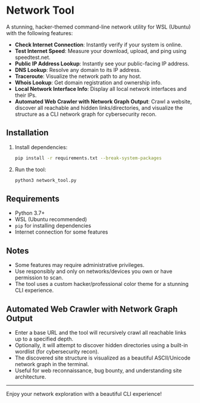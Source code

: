 # Network Tool

A stunning, hacker-themed command-line network utility for WSL (Ubuntu) with the following features:

- **Check Internet Connection**: Instantly verify if your system is online.
- **Test Internet Speed**: Measure your download, upload, and ping using speedtest.net.
- **Public IP Address Lookup**: Instantly see your public-facing IP address.
- **DNS Lookup**: Resolve any domain to its IP address.
- **Traceroute**: Visualize the network path to any host.
- **Whois Lookup**: Get domain registration and ownership info.
- **Local Network Interface Info**: Display all local network interfaces and their IPs.
- **Automated Web Crawler with Network Graph Output**: Crawl a website, discover all reachable and hidden links/directories, and visualize the structure as a  CLI network graph for cybersecurity recon.

## Installation

1. Install dependencies:
   ```bash
   pip install -r requirements.txt --break-system-packages
   ```

2. Run the tool:
   ```bash
   python3 network_tool.py
   ```

## Requirements
- Python 3.7+
- WSL (Ubuntu recommended)
- `pip` for installing dependencies
- Internet connection for some features

## Notes
- Some features may require administrative privileges.
- Use responsibly and only on networks/devices you own or have permission to scan.
- The tool uses a custom hacker/professional color theme for a stunning CLI experience.

## Automated Web Crawler with Network Graph Output
- Enter a base URL and the tool will recursively crawl all reachable links up to a specified depth.
- Optionally, it will attempt to discover hidden directories using a built-in wordlist (for cybersecurity recon).
- The discovered site structure is visualized as a beautiful ASCII/Unicode network graph in the terminal.
- Useful for web reconnaissance, bug bounty, and understanding site architecture.

---

Enjoy your network exploration with a beautiful CLI experience! 